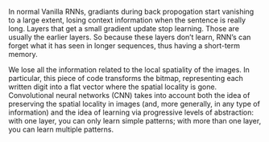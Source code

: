 In normal Vanilla RNNs, gradiants during back propogation start vanishing to a large extent, losing context information when the sentence is really long. Layers that get a small gradient update stop learning. Those are usually the earlier layers. So because these layers don’t learn, RNN’s can forget what it has seen in longer sequences, thus having a short-term memory.

We lose all the information related to the local spatiality of the images. In particular, this piece of code transforms the bitmap, representing each written digit into a flat vector where the spatial locality is gone. Convolutional neural networks (CNN) takes into account both the idea of preserving the spatial locality in images (and, more generally, in any type of information) and the idea of learning via progressive levels of abstraction: with one layer, you can only learn simple patterns; with more than one layer, you can learn multiple patterns. 
